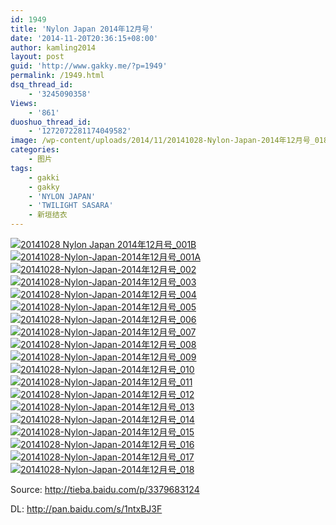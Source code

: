 ```yaml
---
id: 1949
title: 'Nylon Japan 2014年12月号'
date: '2014-11-20T20:36:15+08:00'
author: kamling2014
layout: post
guid: 'http://www.gakky.me/?p=1949'
permalink: /1949.html
dsq_thread_id:
    - '3245090358'
Views:
    - '861'
duoshuo_thread_id:
    - '1272072281174049582'
image: /wp-content/uploads/2014/11/20141028-Nylon-Japan-2014年12月号_018.jpg
categories:
    - 图片
tags:
    - gakki
    - gakky
    - 'NYLON JAPAN'
    - 'TWILIGHT SASARA'
    - 新垣结衣
---
```


[![20141028 Nylon Japan 2014年12月号_001B](http://www.yui-aragaki.org/wp-content/uploads/2014/11/20141028-Nylon-Japan-2014年12月号_001B.jpg)](http://www.yui-aragaki.org/wp-content/uploads/2014/11/20141028-Nylon-Japan-2014年12月号_001B.jpg "20141028 Nylon Japan 2014年12月号_001B") [![20141028-Nylon-Japan-2014年12月号_001A](http://www.yui-aragaki.org/wp-content/uploads/2014/11/20141028-Nylon-Japan-2014年12月号_001A.jpg)](http://www.yui-aragaki.org/wp-content/uploads/2014/11/20141028-Nylon-Japan-2014年12月号_001A.jpg "20141028-Nylon-Japan-2014年12月号_001A") [![20141028-Nylon-Japan-2014年12月号_002](http://www.yui-aragaki.org/wp-content/uploads/2014/11/20141028-Nylon-Japan-2014年12月号_002.jpg)](http://www.yui-aragaki.org/wp-content/uploads/2014/11/20141028-Nylon-Japan-2014年12月号_002.jpg "20141028-Nylon-Japan-2014年12月号_002") [![20141028-Nylon-Japan-2014年12月号_003](http://www.yui-aragaki.org/wp-content/uploads/2014/11/20141028-Nylon-Japan-2014年12月号_003.jpg)](http://www.yui-aragaki.org/wp-content/uploads/2014/11/20141028-Nylon-Japan-2014年12月号_003.jpg "20141028-Nylon-Japan-2014年12月号_003") [![20141028-Nylon-Japan-2014年12月号_004](http://www.yui-aragaki.org/wp-content/uploads/2014/11/20141028-Nylon-Japan-2014年12月号_004.jpg)](http://www.yui-aragaki.org/wp-content/uploads/2014/11/20141028-Nylon-Japan-2014年12月号_004.jpg "20141028-Nylon-Japan-2014年12月号_004") [![20141028-Nylon-Japan-2014年12月号_005](http://www.yui-aragaki.org/wp-content/uploads/2014/11/20141028-Nylon-Japan-2014年12月号_005.jpg)](http://www.yui-aragaki.org/wp-content/uploads/2014/11/20141028-Nylon-Japan-2014年12月号_005.jpg "20141028-Nylon-Japan-2014年12月号_005") [![20141028-Nylon-Japan-2014年12月号_006](http://www.yui-aragaki.org/wp-content/uploads/2014/11/20141028-Nylon-Japan-2014年12月号_006.jpg)](http://www.yui-aragaki.org/wp-content/uploads/2014/11/20141028-Nylon-Japan-2014年12月号_006.jpg "20141028-Nylon-Japan-2014年12月号_006") [![20141028-Nylon-Japan-2014年12月号_007](http://www.yui-aragaki.org/wp-content/uploads/2014/11/20141028-Nylon-Japan-2014年12月号_007.jpg)](http://www.yui-aragaki.org/wp-content/uploads/2014/11/20141028-Nylon-Japan-2014年12月号_007.jpg "20141028-Nylon-Japan-2014年12月号_007") [![20141028-Nylon-Japan-2014年12月号_008](http://www.yui-aragaki.org/wp-content/uploads/2014/11/20141028-Nylon-Japan-2014年12月号_008.jpg)](http://www.yui-aragaki.org/wp-content/uploads/2014/11/20141028-Nylon-Japan-2014年12月号_008.jpg "20141028-Nylon-Japan-2014年12月号_008") [![20141028-Nylon-Japan-2014年12月号_009](http://www.yui-aragaki.org/wp-content/uploads/2014/11/20141028-Nylon-Japan-2014年12月号_009.jpg)](http://www.yui-aragaki.org/wp-content/uploads/2014/11/20141028-Nylon-Japan-2014年12月号_009.jpg "20141028-Nylon-Japan-2014年12月号_009") [![20141028-Nylon-Japan-2014年12月号_010](http://www.yui-aragaki.org/wp-content/uploads/2014/11/20141028-Nylon-Japan-2014年12月号_010.jpg)](http://www.yui-aragaki.org/wp-content/uploads/2014/11/20141028-Nylon-Japan-2014年12月号_010.jpg "20141028-Nylon-Japan-2014年12月号_010") [![20141028-Nylon-Japan-2014年12月号_011](http://www.yui-aragaki.org/wp-content/uploads/2014/11/20141028-Nylon-Japan-2014年12月号_011.jpg)](http://www.yui-aragaki.org/wp-content/uploads/2014/11/20141028-Nylon-Japan-2014年12月号_011.jpg "20141028-Nylon-Japan-2014年12月号_011") [![20141028-Nylon-Japan-2014年12月号_012](http://www.yui-aragaki.org/wp-content/uploads/2014/11/20141028-Nylon-Japan-2014年12月号_012.jpg)](http://www.yui-aragaki.org/wp-content/uploads/2014/11/20141028-Nylon-Japan-2014年12月号_012.jpg "20141028-Nylon-Japan-2014年12月号_012") [![20141028-Nylon-Japan-2014年12月号_013](http://www.yui-aragaki.org/wp-content/uploads/2014/11/20141028-Nylon-Japan-2014年12月号_013.jpg)](http://www.yui-aragaki.org/wp-content/uploads/2014/11/20141028-Nylon-Japan-2014年12月号_013.jpg "20141028-Nylon-Japan-2014年12月号_013") [![20141028-Nylon-Japan-2014年12月号_014](http://www.yui-aragaki.org/wp-content/uploads/2014/11/20141028-Nylon-Japan-2014年12月号_014.jpg)](http://www.yui-aragaki.org/wp-content/uploads/2014/11/20141028-Nylon-Japan-2014年12月号_014.jpg "20141028-Nylon-Japan-2014年12月号_014") [![20141028-Nylon-Japan-2014年12月号_015](http://www.yui-aragaki.org/wp-content/uploads/2014/11/20141028-Nylon-Japan-2014年12月号_015.jpg)](http://www.yui-aragaki.org/wp-content/uploads/2014/11/20141028-Nylon-Japan-2014年12月号_015.jpg "20141028-Nylon-Japan-2014年12月号_015") [![20141028-Nylon-Japan-2014年12月号_016](http://www.yui-aragaki.org/wp-content/uploads/2014/11/20141028-Nylon-Japan-2014年12月号_016.jpg)](http://www.yui-aragaki.org/wp-content/uploads/2014/11/20141028-Nylon-Japan-2014年12月号_016.jpg "20141028-Nylon-Japan-2014年12月号_016") [![20141028-Nylon-Japan-2014年12月号_017](http://www.yui-aragaki.org/wp-content/uploads/2014/11/20141028-Nylon-Japan-2014年12月号_017.jpg)](http://www.yui-aragaki.org/wp-content/uploads/2014/11/20141028-Nylon-Japan-2014年12月号_017.jpg "20141028-Nylon-Japan-2014年12月号_017") [![20141028-Nylon-Japan-2014年12月号_018](http://www.yui-aragaki.org/wp-content/uploads/2014/11/20141028-Nylon-Japan-2014年12月号_018.jpg)](http://www.yui-aragaki.org/wp-content/uploads/2014/11/20141028-Nylon-Japan-2014年12月号_018.jpg "20141028-Nylon-Japan-2014年12月号_018")

Source: <http://tieba.baidu.com/p/3379683124>

DL: <http://pan.baidu.com/s/1ntxBJ3F>